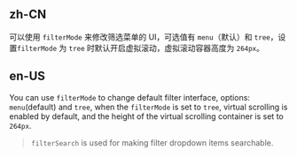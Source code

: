 ## zh-CN

可以使用 `filterMode` 来修改筛选菜单的 UI，可选值有 `menu`（默认）和 `tree`，设置`filterMode` 为 `tree` 时默认开启虚拟滚动，虚拟滚动容器高度为 `264px`。

## en-US

You can use `filterMode` to change default filter interface, options: `menu`(default) and `tree`, when the `filterMode` is set to `tree`, virtual scrolling is enabled by default, and the height of the virtual scrolling container is set to `264px`.

> `filterSearch` is used for making filter dropdown items searchable.
